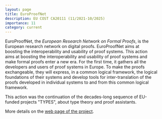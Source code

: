 ```yaml
---
layout: page
title: EuroProofNet
description: EU COST CA20111 (11/2021-10/2025)
importance: 11
category: current
---
```

EuroProofNet, the *European Research Network on Formal Proofs*, is the European research network on digital proofs. EuroProofNet aims at boosting the interoperability and usability of proof systems.
This action aims at boosting the interoperability and usability of proof systems and make formal proofs enter a new era. For the first time, it gathers all the developers and users of proof systems in Europe. To make the proofs exchangeable, they will express, in a common logical framework, the logical foundations of their systems and develop tools for inter-translation of the proofs developed in individual systems to and from this common logical framework.

This action was the continuation of the decades-long sequence of EU-funded projects "TYPES", about type theory and proof assistants.

More details on the [web page of the project](https://europroofnet.github.io).
